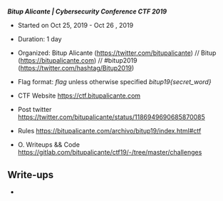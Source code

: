 #

***Bitup Alicante | Cybersecurity Conference CTF 2019***
* Started on Oct 25, 2019 - Oct 26 , 2019
* Duration: 1 day
* Organized: Bitup Alicante (https://twitter.com/bitupalicante) // Bitup (https://bitupalicante.com) // #bitup2019 (https://twitter.com/hashtag/Bitup2019)
* Flag format: *flag* unless otherwise specified *bitup19{secret_word}*

* CTF Website https://ctf.bitupalicante.com
* Post twitter https://twitter.com/bitupalicante/status/1186949690685870085
* Rules https://bitupalicante.com/archivo/bitup19/index.html#ctf
* O. Writeups && Code https://gitlab.com/bitupalicante/ctf19/-/tree/master/challenges


## Write-ups

* 
